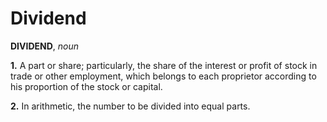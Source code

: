 # Dividend

**DIVIDEND**, _noun_

**1.** A part or share; particularly, the share of the interest or profit of stock in trade or other employment, which belongs to each proprietor according to his proportion of the stock or capital.

**2.** In arithmetic, the number to be divided into equal parts.